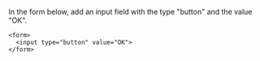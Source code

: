In the form below, add an input field with the type "button" and the value "OK".

    <form>
      <input type="button" value="OK">
    </form>
